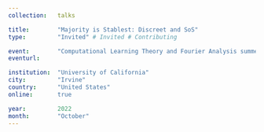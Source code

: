 ```yaml
---
collection:   talks

title:        "Majority is Stablest: Discreet and SoS"
type:         "Invited" # Invited # Contributing

event:        "Computational Learning Theory and Fourier Analysis summer school"
eventurl:     

institution:  "University of California"
city:         "Irvine"
country:      "United States"
online:       true

year:         2022
month:        "October"
---
```

